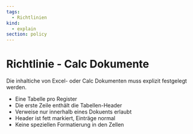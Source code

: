 ```yaml
---
tags:
  - Richtlinien
kind:
  - explain
section: policy
---
```


# Richtlinie - Calc Dokumente

Die inhaltiche von Excel- oder Calc Dokumenten muss explizit festgelegt werden.

- Eine Tabelle pro Register
- Die erste Zeile enthält die Tabellen-Header
- Verweise nur innerhalb eines Dokuents erlaubt
- Header ist fett markiert, Einträge normal
- Keine speziellen Formatierung in den Zellen
